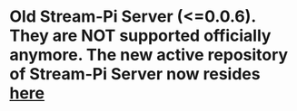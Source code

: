 # Old Stream-Pi Server (<=0.0.6). **They are NOT supported officially anymore**. The new active repository of Stream-Pi Server now resides [here](https://github.com/stream-pi/server)

